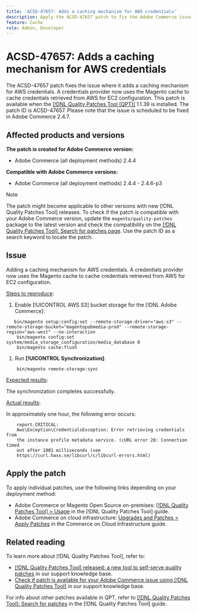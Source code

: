 ```yaml
---
title: 'ACSD-47657: Adds a caching mechanism for AWS credentials'
description: Apply the ACSD-47657 patch to fix the Adobe Commerce issue where it adds a caching mechanism for AWS credentials. A credentials provider now uses the Magento cache to cache credentials retrieved from AWS for EC2 configuration.
feature: Cache
role: Admin, Developer
---
```

# ACSD-47657: Adds a caching mechanism for AWS credentials

The ACSD-47657 patch fixes the issue where it adds a caching mechanism for AWS credentials. A credentials provider now uses the Magento cache to cache credentials retrieved from AWS for EC2 configuration. This patch is available when the [[!DNL Quality Patches Tool (QPT)]](/help/announcements/adobe-commerce-announcements/magento-quality-patches-released-new-tool-to-self-serve-quality-patches.md) 1.1.39 is installed. The patch ID is ACSD-47657. Please note that the issue is scheduled to be fixed in Adobe Commerce 2.4.7.

## Affected products and versions

**The patch is created for Adobe Commerce version:**

* Adobe Commerce (all deployment methods) 2.4.4

**Compatible with Adobe Commerce versions:**

* Adobe Commerce (all deployment methods) 2.4.4 - 2.4.6-p3

>[!NOTE]
>
>The patch might become applicable to other versions with new [!DNL Quality Patches Tool] releases. To check if the patch is compatible with your Adobe Commerce version, update the `magento/quality-patches` package to the latest version and check the compatibility on the [[!DNL Quality Patches Tool]: Search for patches page](https://experienceleague.adobe.com/tools/commerce-quality-patches/index.html). Use the patch ID as a search keyword to locate the patch.

## Issue

Adding a caching mechanism for AWS credentials. A credentials provider now uses the Magento cache to cache credentials retrieved from AWS for EC2 configuration.

<u>Steps to reproduce</u>:

1. Enable [!UICONTROL AWS S3] bucket storage for the [!DNL Adobe Commerce]:
   
```
   bin/magento setup:config:set --remote-storage-driver="aws-s3" --remote-storage-bucket="magentopubmedia-prod" --remote-storage-region="aws-west" --no-interaction
    bin/magento config:set system/media_storage_configuration/media_database 0 
    bin/magento cache:flush
```

1. Run **[!UICONTROL Synchronization]**:
   
```
    bin/magento remote-storage:sync
```

<u>Expected results</u>:

The synchronization completes successfully.
    
<u>Actual results</u>:

In approximately one hour, the following error occurs:

```CURL
    report.CRITICAL: 
    Aws\Exception\CredentialsException: Error retrieving credentials from 
    the instance profile metadata service. (cURL error 28: Connection timed 
    out after 1001 milliseconds (see 
    https://curl.haxx.se/libcurl/c/libcurl-errors.html) 
```

## Apply the patch

To apply individual patches, use the following links depending on your deployment method:

* Adobe Commerce or Magento Open Source on-premises: [[!DNL Quality Patches Tool] > Usage](https://experienceleague.adobe.com/docs/commerce-operations/tools/quality-patches-tool/usage.html) in the [!DNL Quality Patches Tool] guide.
* Adobe Commerce on cloud infrastructure: [Upgrades and Patches > Apply Patches](https://experienceleague.adobe.com/docs/commerce-cloud-service/user-guide/develop/upgrade/apply-patches.html) in the Commerce on Cloud Infrastructure guide.

## Related reading

To learn more about [!DNL Quality Patches Tool], refer to:

* [[!DNL Quality Patches Tool] released: a new tool to self-serve quality patches](/help/announcements/adobe-commerce-announcements/magento-quality-patches-released-new-tool-to-self-serve-quality-patches.md) in our support knowledge base.
* [Check if patch is available for your Adobe Commerce issue using [!DNL Quality Patches Tool]](/help/support-tools/patches-available-in-qpt-tool/check-patch-for-magento-issue-with-magento-quality-patches.md) in our support knowledge base.

For info about other patches available in QPT, refer to [[!DNL Quality Patches Tool]: Search for patches](https://experienceleague.adobe.com/tools/commerce-quality-patches/index.html) in the [!DNL Quality Patches Tool] guide.